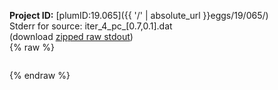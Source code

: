**Project ID:** [plumID:19.065]({{ '/' | absolute_url }}eggs/19/065/)  
Stderr for source:  iter_4_pc_[0.7,0.1].dat   
(download [zipped raw stdout](iter_4_pc_[0.7,0.1].dat.plumed_master.stdout.txt.zip))  
{% raw %}
<pre>
</pre>
{% endraw %}
